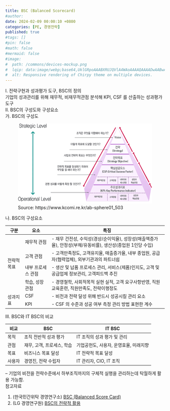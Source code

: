 ```yaml
---
title: BSC (Balanced Scorecard)
#author: 
date: 2024-02-09 00:00:10 +0800
categories: [PE, 경영전략]
published: true
#tags: []
#pin: false
#math: false
#mermaid: false
#image:
#  path: /commons/devices-mockup.png
#  lqip: data:image/webp;base64,UklGRpoAAABXRUJQVlA4WAoAAAAQAAAADwAABwAAQUxQSDIAAAARL0AmbZurmr57yyIiqE8oiG0bejIYEQTgqiDA9vqnsUSI6H+oAERp2HZ65qP/VIAWAFZQOCBCAAAA8AEAnQEqEAAIAAVAfCWkAALp8sF8rgRgAP7o9FDvMCkMde9PK7euH5M1m6VWoDXf2FkP3BqV0ZYbO6NA/VFIAAAA
#  alt: Responsive rendering of Chirpy theme on multiple devices.
---
```


<div class="post-wrap">
  <div class="para">
    <div class="para-title">
      I. 전략구현과 성과평가 도구, BSC의 정의
    </div>
    <div class="para-cntnt">
      기업의 성과관리를 위해 재무적, 비재무적관점 분석해 <span class="post-kwd">KPI, CSF 를 산출</span>하는 성과평가 도구
    </div>
  </div>
  
  <div class="para">
    <div class="para-title">
      II. BSC의 구성도와 구성요소
    </div>
    <div class="para-cntnt">
      <div class="para">
        <div class="para-title">
          가. BSC의 구성도
        </div>
        <div class="para-cntnt">
          <figure class="post-figure">
            <img src="/assets/img/posts/BSC.png" alt="BSC">
            <figcaption>Source: https://www.kcomi.re.kr/ab-sphere01_503</figcaption>
          </figure>
        </div>
      </div>
      <div class="para">
        <div class="para-title">
          나. BSC의 구성요소
        </div>
        <div class="para-cntnt">
          <table class="post-table">
            <thead>
              <tr>
                <th>구분</th>
                <th>요소</th>
                <th>특징</th>
              </tr>
            </thead>
            <tbody>
              <tr>
                <td rowspan="4">전략적 목표</td>
                <td>재무적 관점</td>
				        <td>- 재무 건전성, 수익성(경상/순이익율), 성장성(매출액증가율), 안정성(부채/유동비률), 생산성(종업원 1인당 수입)</td>
              </tr>
			        <tr>
                <td>고객 관점</td>
        				<td>- 고객만족정도, 고객유지율, 매출증가율, 내부 종업원, 공급자(협력업체), 외부기관과의 파트너쉽</td>
              </tr>
      			  <tr>
                <td>내부 프로세스 관점</td>
			        	<td>- 생산 및 납품 프로세스 관리, 서비스(제품)인지도, 고객 및 공급업체 정보관리, 고객피드백 추진</td>
              </tr>
			        <tr>
                <td>학습, 성장 관점</td>
				        <td>- 경영철학, 사회적목적 실현 실적, 고객 요구사항반영, 직원교육훈련, 직원만족도, 전략이행정도</td>
              </tr>
			        <tr>
                <td rowspan="2">성과지표</td>
                <td>CSF</td>
				        <td>- 비전과 전략 달성 위해 반드시 성공시킬 관리 요소</td>
              </tr>
			        <tr>
                <td>KPI</td>
				        <td>- CSF 의 수준과 성공 여부 측정 관리 방법 표현한 계수</td>
              </tr>
            </tbody>
          </table> 
        </div>
      </div>
    </div>
  </div>

  <div class="para">
    <div class="para-title">
      III. BSC와 IT BSC의 비교
    </div>
    <div class="para-cntnt">
      <table class="post-table">
        <thead>
            <tr>
              <th>비교</th>
              <th>BSC</th>
              <th>IT BSC</th>
            </tr>
        </thead>
        <tbody>
		      <tr>
            <td>목적</td>
            <td>조직 전반적 성과 평가</td>
            <td>IT 조직의 성과 평가 및 관리</td>
          </tr>
		      <tr>
            <td>관점</td>
            <td>재무, 고객, 프로세스, 학습</td>
            <td>기업공헌도, 사용자, 운영효율, 미래지향</td>
          </tr>
		      <tr>
            <td>목표</td>
            <td>비즈니스 목표 달성</td>
            <td>IT 전략적 목표 달성</td>
          </tr>
		      <tr>
            <td>사용자</td>
            <td>경영진, 전략 수립자</td>
            <td>IT 관리자, CIO, IT 조직</td>
          </tr>
        </tbody>
      </table>
    </div>
  </div>
</div>
&ndash; 기업의 비전을 전략수준에서 하부조직까지의 구체적 실행을 관리하는데 탁월하게 활용 가능함.

<div class="refr-wrap">
  <div class="refr-title">
    참고자료
  </div>
  <ol class="refr-list">
    <li>(한국민간위탁 경영연구소) <a target="_blank" href="https://www.kcomi.re.kr/ab-sphere01_503">BSC (Balanced Score Card)</a></li>
	  <li>(LG 경영연구원) <a target="_blank" href="https://www.lgbr.co.kr/uploadFiles/ko/pdf/man/경영_BSC의_전략적_활용_20040214105111.pdf">BSC의 전략적 활용</a></li>
  </ol>
</div>
